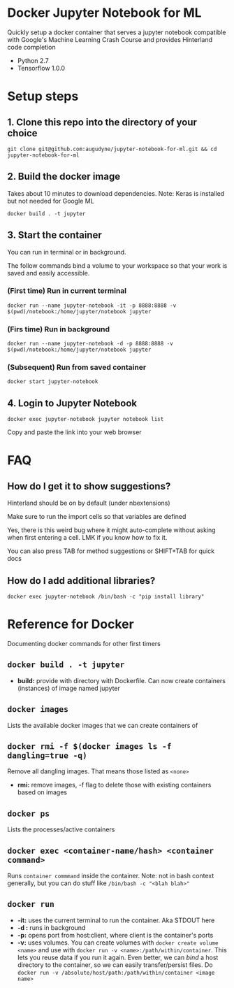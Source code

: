 

# Docker Jupyter Notebook for ML

Quickly setup a docker container that serves a jupyter notebook compatible with Google's Machine Learning Crash Course and provides Hinterland code completion

-   Python 2.7
-   Tensorflow 1.0.0


# Setup steps


## 1. Clone this repo into the directory of your choice

`git clone git@github.com:augudyne/jupyter-notebook-for-ml.git && cd jupyter-notebook-for-ml`


## 2. Build the docker image

Takes about 10 minutes to download dependencies. Note: Keras is installed but not needed for Google ML

`docker build . -t jupyter`


## 3. Start the container

You can run in terminal or in background.

The follow commands bind a volume to your workspace so that your work is saved and easily accessible.


### (First time) Run in current terminal

`docker run --name jupyter-notebook -it -p 8888:8888 -v $(pwd)/notebook:/home/jupyter/notebook jupyter`


### (Firs time) Run in background

`docker run --name jupyter-notebook -d -p 8888:8888 -v $(pwd)/notebook:/home/jupyter/notebook jupyter`


### (Subsequent) Run from saved container

`docker start jupyter-notebook`


## 4. Login to Jupyter Notebook

`docker exec jupyter-notebook jupyter notebook list`

Copy and paste the link into your web browser

# FAQ
## How do I get it to show suggestions?

Hinterland should be on by default (under nbextensions)

Make sure to run the import cells so that variables are defined

Yes, there is this weird bug where it might auto-complete without asking when first entering a cell. LMK if you know how to fix it.

You can also press TAB for method suggestions or SHIFT+TAB for quick docs

## How do I add additional libraries?
`docker exec jupyter-notebook /bin/bash -c "pip install library"`

# Reference for Docker

Documenting docker commands for other first timers


## `docker build . -t jupyter`

-   **build:** provide with directory with Dockerfile. Can now create containers (instances) of image named jupyter


## `docker images`

Lists the available docker images that we can create containers of


## `docker rmi -f $(docker images ls -f dangling=true -q)`

Remove all dangling images. That means those listed as `<none>`

-   **rmi:** remove images, -f flag to delete those with existing containers based on images


## `docker ps`

Lists the processes/active containers


## `docker exec <container-name/hash> <container command>`

Runs `container commmand` inside the container. Note: not in bash context generally, but you can do stuff like `/bin/bash -c "<blah blah>"`


## `docker run`

-   **-it:** uses the current terminal to run the container. Aka STDOUT here
-   **-d :** runs in background
-   **-p:** opens port from host:client, where client is the container's ports
-   **-v:** uses volumes. You can create volumes with `docker create volume <name>` and use with `docker run -v <name>:/path/within/container`. This lets you reuse data if you run it again.
    Even better, we can *bind* a host directory to the container, so we can easily transfer/persist files. Do `docker run -v /absolute/host/path:/path/within/container <image name>`

